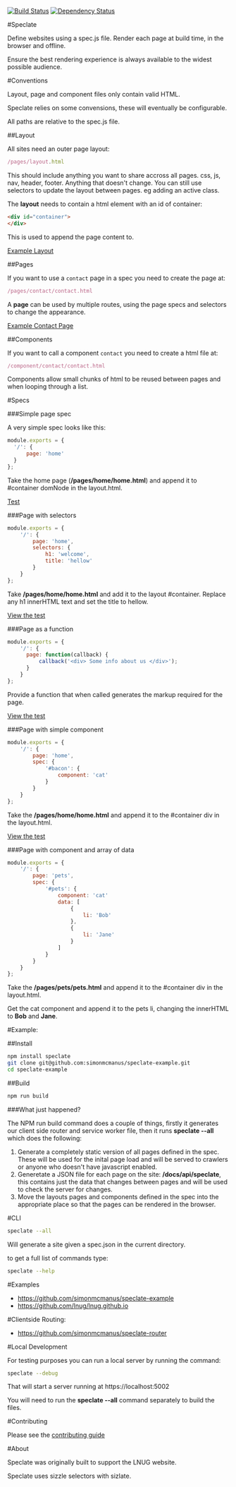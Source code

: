 [![Build Status](https://travis-ci.org/simonmcmanus/speclate.svg?branch=master)](https://travis-ci.org/simonmcmanus/speclate)
[![Dependency Status](https://dependencyci.com/github/simonmcmanus/speclate/badge)](https://dependencyci.com/github/simonmcmanus/speclate)

#Speclate

Define websites using a spec.js file. Render each page at build time, in the browser and offline.

Ensure the best rendering experience is always available to the widest possible audience.

#Conventions

Layout, page and component files only contain valid HTML.

Speclate relies on some convensions, these will eventually be configurable.

All paths are relative to the spec.js file.

##Layout

All sites need an outer page layout:

```js
/pages/layout.html
```

This should include anything you want to share accross all pages. css, js, nav, header, footer. Anything that doesn't change. You can still use selectors to update the layout between pages. eg adding an active class.

The **layout** needs to contain a html element with an id of container:

```html
<div id="container">
</div>
```

This is used to append the page content to.

[Example Layout](https://github.com/simonmcmanus/speclate-example/blob/master/pages/layout.html)

##Pages

If you want to use a `contact` page in a spec you need to create the page at:

```js
/pages/contact/contact.html
```

A **page** can be used by multiple routes, using the page specs and selectors to change the appearance.

[Example Contact Page](https://github.com/simonmcmanus/speclate-example/blob/master/pages/contact/contact.html)

##Components

If you want to call a component `contact` you need to create a html file at:

```js
/component/contact/contact.html
```

Components allow small chunks of html to be reused between pages and when looping through a list.



#Specs


###Simple page spec

A very simple spec looks like this:

```js
module.exports = {
  '/': {
      page: 'home'
  }
};
```

Take the home page (**/pages/home/home.html**) and append it to #container domNode in the layout.html.

[Test](https://github.com/simonmcmanus/speclate/blob/master/spec/examples/simple-page-spec.js)


###Page with selectors

```js
module.exports = {
    '/': {
        page: 'home',
        selectors: {
            h1: 'welcome',
            title: 'hellow'
        }
    }
};
```

Take **/pages/home/home.html** and add it to the layout #container.
Replace any h1 innerHTML text and set the title to hellow.

[View the test](https://github.com/simonmcmanus/speclate/blob/master/spec/examples/selectors-spec.js)


###Page as a function

```js
module.exports = {
    '/': {
      page: function(callback) {
          callback('<div> Some info about us </div>');
      }
    }
};
```

Provide a function that when called generates the markup required for the page.

[View the test](https://github.com/simonmcmanus/speclate/blob/master/spec/examples/page-as-function-spec.js)


###Page with simple component

```js
module.exports = {
    '/': {
        page: 'home',
        spec: {
            '#bacon': {
                component: 'cat'
            }
        }
    }
};
```

Take the **/pages/home/home.html** and append it to the #container div in the layout.html.

[View the test](https://github.com/simonmcmanus/speclate/blob/master/spec/examples/simple-component-spec.js)


###Page with component and array of data

```js
module.exports = {
    '/': {
        page: 'pets',
        spec: {
            '#pets': {
                component: 'cat'
                data: [
                    {
                        li: 'Bob'
                    },
                    {
                        li: 'Jane'
                    }
                ]
            }
        }
    }
};
```


Take the **/pages/pets/pets.html** and append it to the #container div in the layout.html.

Get the cat component and append it to the pets li, changing the innerHTML to **Bob** and **Jane**.

#Example:


##Install


```bash
npm install speclate
git clone git@github.com:simonmcmanus/speclate-example.git
cd speclate-example
```

##Build


```bash
npm run build
```

###What just happened?

The NPM run build command does a couple of things, firstly it generates our client side router and service worker file, then it runs **speclate --all** which does the following:

1. Generate a completely static version of all pages defined in the spec. These will be used for the inital page load and will be served to crawlers or anyone who doesn't have javascript enabled.
2. Generetate a JSON file for each page on the site: **/docs/api/speclate**, this contains just the data that changes between pages and will be used to check the server for changes.
3. Move the layouts pages and components defined in the spec into the appropriate place so that the pages can be rendered in the browser.


#CLI

```bash
speclate --all
```

Will generate a site given a spec.json in the current directory.

to get a full list of commands type:

```bash
speclate --help
```

#Examples

* https://github.com/simonmcmanus/speclate-example
* https://github.com/lnug/lnug.github.io


#Clientside Routing:

* https://github.com/simonmcmanus/speclate-router


#Local Development

For testing purposes you can run a local server by running the command:

```bash
speclate --debug
```

That will start a server running at https://localhost:5002

You will need to run the **speclate --all** command separately to build the files.

#Contributing

Please see the [contributing guide](https://github.com/simonmcmanus/speclate/blob/master/CONTRIBUTE.md)

#About

Speclate was originally built to support the LNUG website.

Speclate uses sizzle selectors with sizlate.
